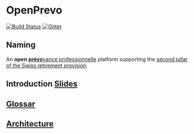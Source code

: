 # OpenPrevo

[![Build Status](https://travis-ci.org/open-prevo/openprevo.svg?branch=master)](https://travis-ci.org/open-prevo/openprevo)
[![Gitter](https://img.shields.io/gitter/room/open-prevo/Lobby.svg)](https://gitter.im/open-prevo/Lobby)

## Naming

An **open** [**prévo**yance professionnelle](https://www.bsv.admin.ch/bsv/en/home/social-insurance/bv/grundlagen-und-gesetze/grundlagen/sinn-und-zweck.html) platform supporting the [second pillar of the Swiss retirement provision](https://www.ch.ch/en/manage-retirement-provision/).

## Introduction [Slides](https://gitpitch.com/open-prevo/slides/intro)

## [Glossar](doc/glossar.md)

## [Architecture](doc/arc42/src/03_system_scope_and_context.adoc)
